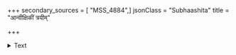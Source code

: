 +++
secondary_sources = [ "MSS_4884",]
jsonClass = "Subhaashita"
title = "आन्वीक्षिकीं त्रयीम्"

+++

<details><summary>Text</summary>

आन्वीक्षिकीं त्रयीं वार्तां दण्डनीतिं च पार्थिवः।  
तद्विद्यैस्तत्क्रियोपेतैश् चिन्तयेद् विनयान्वितः॥
</details>
